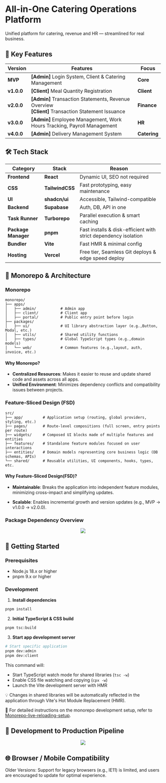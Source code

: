 # All-in-One Catering Operations Platform

Unified platform for catering, revenue and HR — streamlined for real business.

## 🌟 Key Features

| **Version** | **Features**                                                                                           | **Focus**    |
| ----------- | ------------------------------------------------------------------------------------------------------ | ------------ |
| **MVP**     | **[Admin]** Login System, Client & Catering Management                                                 | **Core**     |
| **v1.0.0**  | **[Client]** Meal Quantity Registration                                                                | **Client**   |
| **v2.0.0**  | **[Admin]** Transaction Statements, Revenue Overview <br/> **[Client]** Transaction Statement Issuance | **Finance**  |
| **v3.0.0**  | **[Admin]** Employee Management, Work Hours Tracking, Payroll Management                               | **HR**       |
| **v4.0.0**  | **[Admin]** Delivery Management System                                                                 | **Catering** |

## 🛠️ Tech Stack

| **Category**        | **Stack**       | **Reason**                                                      |
| ------------------- | --------------- | --------------------------------------------------------------- |
| **Frontend**        | **React**       | Dynamic UI, SEO not required                                    |
| **CSS**             | **TailwindCSS** | Fast prototyping, easy maintenance                              |
| **UI**              | **shadcn/ui**   | Accessible, Tailwind-compatible                                 |
| **Backend**         | **Supabase**    | Auth, DB, API in one                                            |
| **Task Runner**     | **Turborepo**   | Parallel execution & smart caching                              |
| **Package Manager** | **pnpm**        | Fast installs & disk-efficient with strict dependency isolation |
| **Bundler**         | **Vite**        | Fast HMR & minimal config                                       |
| **Hosting**         | **Vercel**      | Free tier, Seamless Git deploys & edge speed deploy             |

## 📁 Monorepo & Architecture

### Monorepo

```tsx
monorepo/
├── apps/
│   ├── admin/           # Admin app
│   ├── client/          # Client app
│   ├── portal/          # Public entry point before login
├── packages/
│   ├── ui/              # UI library abstraction layer (e.g.,Button, Modal, etc.)
│   ├── utils/           # Shared utility functions
│   ├── types/           # Global TypeScript types (e.g.,domain models)
│   └── web/           	 # Common features (e.g.,layout, auth, invoice, etc.)
```

#### Why Monorepo?

- **Centralized Resources**: Makes it easier to reuse and update shared code and assets across all apps.
- **Unified Environment**: Minimizes dependency conflicts and compatibility issues between projects.

### Feature-Sliced Design (FSD)

```tsx
src/
├── app/         # Application setup (routing, global providers, styling, etc.)
├── pages/       # Route-level compositions (full screen, entry points per route)
├── widgets/     # Composed UI blocks made of multiple features and entities
├── features/    # Standalone feature modules focused on user interactions
├── entities/    # Domain models representing core business logic (DB schemas, APIs)
└── shared/      # Reusable utilities, UI components, hooks, types, etc.

```

#### Why Feature-Sliced Design(FSD)?

- **Maintainable**: Breaks the application into independent feature modules, minimizing cross-impact and simplifying updates.

- **Scalable**: Enables incremental growth and version updates (e.g., MVP → v1.0.0 → v2.0.0).

### Package Dependency Overview

<p align="center"><img src="https://github.com/user-attachments/assets/7b20e728-eab8-4fdd-ba00-610c47d6d7ac"/></p>

## 🚀 Getting Started

### Prerequisites

- Node.js 18.x or higher
- pnpm 9.x or higher

### Development

1. **Install dependencies**

```bash
pnpm install
```

2. **Initial TypeScript & CSS build**

```bash
pnpm tsc:build
```

3. **Start app development server**

```bash
# Start specific application
pnpm dev:admin
pnpm dev:client
```

This command will:

- Start TypeScript watch mode for shared libraries (`tsc -w`)
- Enable CSS file watching and copying (`cpx -w`)
- Launch the Vite development server with HMR

💡 Changes in shared libraries will be automatically reflected in the application through Vite's Hot Module Replacement (HMR).

📄 For detailed instructions on the monorepo development setup, refer to [Monorepo-live-reloading-setup](./docs/monorepo-live-reloading-setup.md).

## 🔄 Development to Production Pipeline

<p align="center"><img src="https://github.com/user-attachments/assets/9ddfe534-8a70-428f-8291-130639ef0572"/></p>

## 🌐 Browser / Mobile Compatibility

Older Versions: Support for legacy browsers (e.g., IE11) is limited, and users are encouraged to update for optimal experience.
